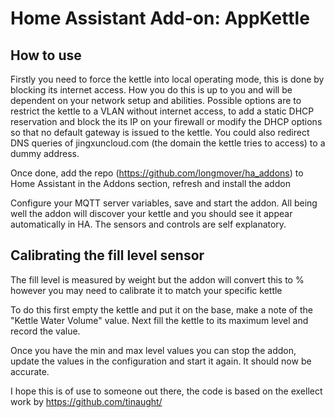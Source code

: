# Home Assistant Add-on: AppKettle

## How to use

Firstly you need to force the kettle into local operating mode, this is done by blocking its internet access.  How you do this is up to you and will be dependent on your network setup and abilities. Possible options are to restrict the kettle to a VLAN without internet access, to add a static DHCP reservation and block the its IP on your firewall or modify the DHCP options so that no default gateway is issued to the kettle.  You could also redirect DNS queries of jingxuncloud.com (the domain the kettle tries to access) to a dummy address.

Once done, add the repo (https://github.com/longmover/ha_addons) to Home Assistant in the Addons section, refresh and install the addon

Configure your MQTT server variables, save and start the addon.  All being well the addon will discover your kettle and you should see it appear automatically in HA.  The sensors and controls are self explanatory.

## Calibrating the fill level sensor

The fill level is measured by weight but the addon will convert this to % however you may need to calibrate it to match your specific kettle

To do this first empty the kettle and put it on the base, make a note of the "Kettle Water Volume" value.  Next fill the kettle to its maximum level and record the value.

Once you have the min and max level values you can stop the addon, update the values in the configuration and start it again.  It should now be accurate.

I hope this is of use to someone out there, the code is based on the exellect work by https://github.com/tinaught/
